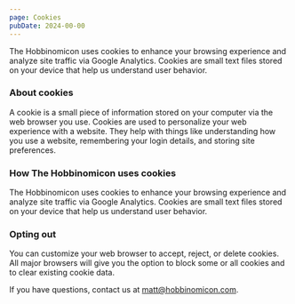 ```yaml
---
page: Cookies
pubDate: 2024-00-00
---
```

The Hobbinomicon uses cookies to enhance your browsing experience and analyze site traffic via Google Analytics. Cookies are small text files stored on your device that help us understand user behavior.
### About cookies
A cookie is a small piece of information stored on your computer via the web browser you use. Cookies are used to personalize your web experience with a website. They help with things like understanding how you use a website, remembering your login details, and storing site preferences.
### How The Hobbinomicon uses cookies
The Hobbinomicon uses cookies to enhance your browsing experience and analyze site traffic via Google Analytics. Cookies are small text files stored on your device that help us understand user behavior.
### Opting out
You can customize your web browser to accept, reject, or delete cookies. All major browsers will give you the option to block some or all cookies and to clear existing cookie data.

If you have questions, contact us at matt@hobbinomicon.com.